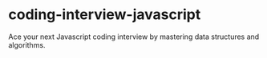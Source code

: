 # coding-interview-javascript
Ace your next Javascript coding interview by mastering data structures and algorithms.
